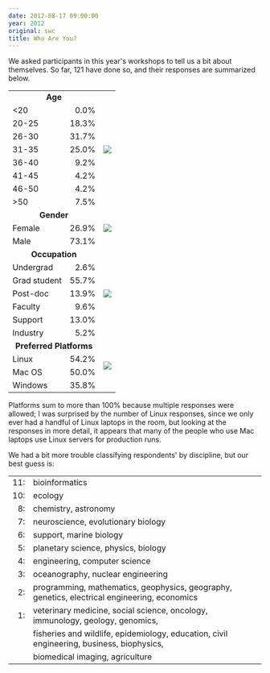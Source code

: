 ```yaml
---
date: 2012-08-17 09:00:00
year: 2012
original: swc
title: Who Are You?
---
```

<p>We asked participants in this year's workshops to tell us a bit about themselves. So far, 121 have done so, and their responses are summarized below.</p>
<table class="centered">
<tbody>
<tr>
<td colspan="2" align="center"><strong>Age</strong></td>
<td rowspan="9"><img src="{{'/files/2012/08/thumb-age.png' | relative_url}}" class="centered"></td>
</tr>
<tr>
<td>&lt;20</td>
<td align="right">0.0%</td>
</tr>
<tr>
<td>20-25</td>
<td align="right">18.3%</td>
</tr>
<tr>
<td>26-30</td>
<td align="right">31.7%</td>
</tr>
<tr>
<td>31-35</td>
<td align="right">25.0%</td>
</tr>
<tr>
<td>36-40</td>
<td align="right">9.2%</td>
</tr>
<tr>
<td>41-45</td>
<td align="right">4.2%</td>
</tr>
<tr>
<td>46-50</td>
<td align="right">4.2%</td>
</tr>
<tr>
<td>&gt;50</td>
<td align="right">7.5%</td>
</tr>
<tr>
<td colspan="2" align="center"><strong>Gender</strong></td>
<td rowspan="3"><img src="{{'/files/2012/08/thumb-gender.png' | relative_url}}" class="centered"></td>
</tr>
<tr>
<td>Female</td>
<td align="right">26.9%</td>
</tr>
<tr>
<td>Male</td>
<td align="right">73.1%</td>
</tr>
<tr>
<td colspan="2" align="center"><strong>Occupation</strong></td>
<td rowspan="7"><img src="{{'/files/2012/08/thumb-role.png' | relative_url}}" class="centered"></td>
</tr>
<tr>
<td>Undergrad</td>
<td align="right">2.6%</td>
</tr>
<tr>
<td>Grad student</td>
<td align="right">55.7%</td>
</tr>
<tr>
<td>Post-doc</td>
<td align="right">13.9%</td>
</tr>
<tr>
<td>Faculty</td>
<td align="right">9.6%</td>
</tr>
<tr>
<td>Support</td>
<td align="right">13.0%</td>
</tr>
<tr>
<td>Industry</td>
<td align="right">5.2%</td>
</tr>
<tr>
<td colspan="2" align="center"><strong>Preferred Platforms</strong></td>
<td rowspan="4"><img src="{{'/files/2012/08/thumb-platform.png' | relative_url}}" class="centered"></td>
</tr>
<tr>
<td>Linux</td>
<td align="right">54.2%</td>
</tr>
<tr>
<td>Mac OS</td>
<td align="right">50.0%</td>
</tr>
<tr>
<td>Windows</td>
<td align="right">35.8%</td>
</tr>
</tbody>
</table>
<p>Platforms sum to more than 100% because multiple responses were allowed; I was surprised by the number of Linux responses, since we only ever had a handful of Linux laptops in the room, but looking at the responses in more detail, it appears that many of the people who use Mac laptops use Linux servers for production runs.</p>
<p>We had a bit more trouble classifying respondents' by discipline, but our best guess is:</p>
<table class="centered">
<tbody>
<tr>
<td align="right">11:</td>
<td>bioinformatics</td>
</tr>
<tr>
<td align="right">10:</td>
<td>ecology</td>
</tr>
<tr>
<td align="right">8:</td>
<td>chemistry, astronomy</td>
</tr>
<tr>
<td align="right">7:</td>
<td>neuroscience, evolutionary biology</td>
</tr>
<tr>
<td align="right">6:</td>
<td>support, marine biology</td>
</tr>
<tr>
<td align="right">5:</td>
<td>planetary science, physics, biology</td>
</tr>
<tr>
<td align="right">4:</td>
<td>engineering, computer science</td>
</tr>
<tr>
<td align="right">3:</td>
<td>oceanography, nuclear engineering</td>
</tr>
<tr>
<td align="right">2:</td>
<td>programming, mathematics, geophysics, geography, genetics, electrical engineering, economics</td>
</tr>
<tr>
<td align="right">1:</td>
<td>veterinary medicine, social science, oncology, immunology, geology, genomics,</td>
</tr>
<tr>
<td></td>
<td>fisheries and wildlife, epidemiology, education, civil engineering, business, biophysics,</td>
</tr>
<tr>
<td></td>
<td>biomedical imaging, agriculture</td>
</tr>
</tbody>
</table>
